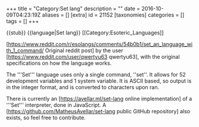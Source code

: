 +++
title = "Category:Set lang"
description = ""
date = 2016-10-09T04:23:19Z
aliases = []
[extra]
id = 21152
[taxonomies]
categories = []
tags = []
+++

{{stub}}
{{language|Set lang}}
[[Category:Esoteric_Languages]]

[https://www.reddit.com/r/esolangs/comments/54b0b1/set_an_language_with_1_command/ Original reddit post] by the user [https://www.reddit.com/user/qwertyu63 qwertyu63], with the original specifications on how the language works.

The '''Set''' language uses only a single command, ''set''. It allows for 52 development variables and 1 system variable.
It is ASCII based, so output is in the integer format, and is converted to characters upon ran.

There is currently an [https://avellar.ml/set-lang online implementation] of a '''Set''' interpreter, done in JavaScript. A [https://github.com/MatheusAvellar/set-lang public GitHub repository] also exists, so feel free to contribute.

